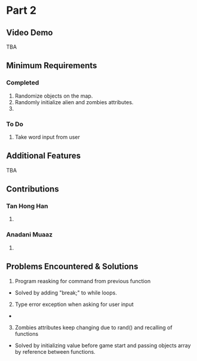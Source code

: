 # Part 2

## Video Demo

TBA

## Minimum Requirements

### Completed

1. Randomize objects on the map.
2. Randomly initialize alien and zombies attributes.
3.

### To Do

1. Take word input from user

## Additional Features

TBA

## Contributions

### Tan Hong Han

1. 

### Anadani Muaaz

1.

## Problems Encountered & Solutions

1. Program reasking for command from previous function
- Solved by adding "break;" to while loops.

2. Type error exception when asking for user input
-

3. Zombies attributes keep changing due to rand() and recalling of functions
- Solved by initializing value before game start and passing objects array by reference between functions.